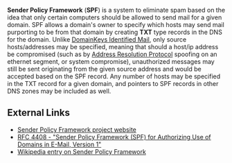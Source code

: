**Sender Policy Framework** (**SPF**) is a system to eliminate spam
based on the idea that only certain computers should be allowed to send
mail for a given domain. SPF allows a domain's owner to specify which
hosts may send mail purporting to be from that domain by creating
**TXT** type records in the DNS for the domain. Unlike [DomainKeys
Identified Mail](DomainKeys_Identified_Mail "wikilink"), only source
hosts/addresses may be specified, meaning that should a host/ip address
be compromised (such as by [Address Resolution
Protocol](Address_Resolution_Protocol "wikilink") spoofing on an
ethernet segment, or system compromise), unauthorized messages may still
be sent originating from the given source address and would be accepted
based on the SPF record. Any number of hosts may be specified in the TXT
record for a given domain, and pointers to SPF records in other DNS
zones may be included as well.

## External Links

- [Sender Policy Framework project website](http://www.openspf.org/)
- [RFC 4408 - "Sender Policy Framework (SPF) for Authorizing Use of
  Domains in E-Mail, Version 1"](http://www.ietf.org/rfc/rfc4408.txt)
- [Wikipedia entry on Sender Policy
  Framework](http://en.wikipedia.org/wiki/Sender_Policy_Framework)